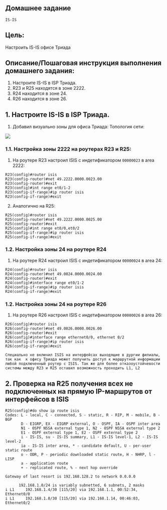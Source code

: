 ## Домашнее задание
```IS-IS```

## Цель:
Настроить IS-IS офисе Триада


## Описание/Пошаговая инструкция выполнения домашнего задания:
1. Настроите IS-IS в ISP Триада.
2. R23 и R25 находятся в зоне 2222.
3. R24 находится в зоне 24.
4. R26 находится в зоне 26.

## 1. Настроите IS-IS в ISP Триада.
1. Добавил визуально зоны для офиса Триада:
Топология сети:

![](base_scheme.png)

### 1.1. Настройка зоны 2222 на роутерах R23 и R25:
1. На роутере R23 настроил ISIS с индетификатором ``` 00000023 ``` в area 2222:
```
R23(config)#router isis
R23(config-router)#net 49.2222.0000.0023.00
R23(config-router)#exit
R23(config)#int range et0/1-2
R23(config-if-range)#ip router isis
R23(config-if-range)#exit 
```
2. Аналогично на R25:
```
R25(config)#router isis             
R25(config-router)#net 49.2222.0000.0025.00   
R25(config-router)#exit
R25(config)#int range et0/0,et0/2
R25(config-if-range)#ip router isis
R25(config-if-range)#exit
```
### 1.2. Настройка зоны 24 на роутере R24
1. На роутере R24 настроил ISIS с индетификатором ``` 00000024 ``` в area 24:
```
R24(config)#router isis
R24(config-router)#net 49.0024.0000.0024.00
R24(config-router)#exit
R24(config)#interface range et0/1-2
R24(config-if-range)#ip router isis
R24(config-if-range)#exit
```
### 1.2. Настройка зоны 24 на роутере R26
1. На роутере R26 настроил ISIS с индетификатором ``` 00000026 ``` в area 26:
```
R26(config)#router isis
R26(config-router)#net 49.0026.0000.0026.00
R26(config-router)#exit
R26(config)#interface range ethernet0/0, ethernet 0/2
R26(config-if-range)#ip router isis 
R26(config-if-range)#exit
```

```Специально не включил ISIS на интерфейсах выходящие в дургии филиалы, так как  к офису Триада может получить доступ к маршрутной информации любой подключенный роутер с ISIS. Так же для более отказоустойчевости системы между R23 и R25 оставил возможность проходить L1, L2 ```

## 2. Проверка на R25 получения всех не подключенных на прямую IP-маршрутов от интерфейсов в ISIS

```
R25(config)#do show ip route isis
Codes: L - local, C - connected, S - static, R - RIP, M - mobile, B - BGP
       D - EIGRP, EX - EIGRP external, O - OSPF, IA - OSPF inter area 
       N1 - OSPF NSSA external type 1, N2 - OSPF NSSA external type 2
       E1 - OSPF external type 1, E2 - OSPF external type 2
       i - IS-IS, su - IS-IS summary, L1 - IS-IS level-1, L2 - IS-IS level-2
       ia - IS-IS inter area, * - candidate default, U - per-user static route
       o - ODR, P - periodic downloaded static route, H - NHRP, l - LISP
       a - application route
       + - replicated route, % - next hop override

Gateway of last resort is 192.168.128.2 to network 0.0.0.0

      192.168.1.0/24 is variably subnetted, 6 subnets, 2 masks
i L1     192.168.1.4/30 [115/20] via 192.168.1.1, 00:52:34, Ethernet0/0
i L1     192.168.1.8/30 [115/20] via 192.168.1.14, 00:46:03, Ethernet0/2
```